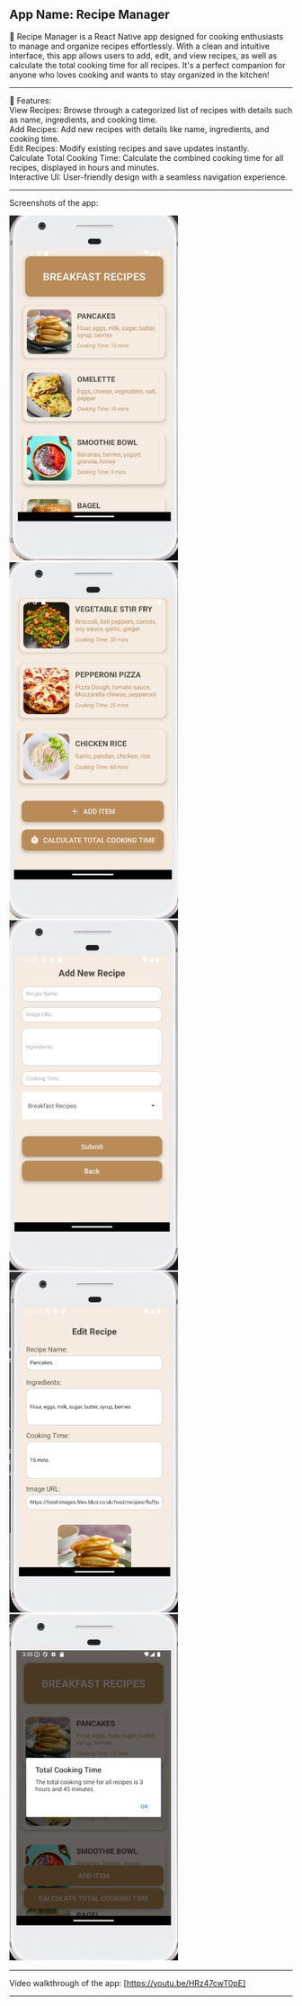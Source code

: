 App Name: Recipe Manager<br>
-----------

🍴 Recipe Manager is a React Native app designed for cooking enthusiasts to manage and organize recipes effortlessly. With a clean and intuitive interface, this app allows users to add, edit, and view recipes, as well as calculate the total cooking time for all recipes. It's a perfect companion for anyone who loves cooking and wants to stay organized in the kitchen!

-----------
 
📱 Features: <br>
View Recipes: Browse through a categorized list of recipes with details such as name, ingredients, and cooking time.<br>
Add Recipes: Add new recipes with details like name, ingredients, and cooking time.<br>
Edit Recipes: Modify existing recipes and save updates instantly.<br>
Calculate Total Cooking Time: Calculate the combined cooking time for all recipes, displayed in hours and minutes.<br>
Interactive UI: User-friendly design with a seamless navigation experience.<br>
 
  
-----------
 
Screenshots of the app:
 
<img src="./img1.png" alt="Screenshot 1" width="300">
<img src="./img5.png" alt="Screenshot 5" width="300">
<img src="./img2.png" alt="Screenshot 2" width="300">
<img src="./img3.png" alt="Screenshot 3" width="300">
<img src="./img4.png" alt="Screenshot 4" width="300">

-----------
 
Video walkthrough of the app:
[https://youtu.be/HRz47cwT0pE]
 
 
------------
